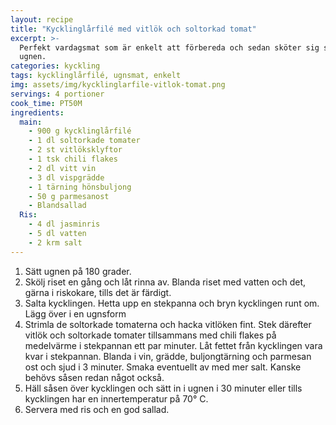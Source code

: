 ```yaml
---
layout: recipe
title: "Kycklinglårfilé med vitlök och soltorkad tomat"
excerpt: >-
  Perfekt vardagsmat som är enkelt att förbereda och sedan sköter sig själv i
  ugnen.
categories: kyckling
tags: kycklinglårfilé, ugnsmat, enkelt
img: assets/img/kycklinglarfile-vitlok-tomat.png
servings: 4 portioner
cook_time: PT50M
ingredients:
  main:
    - 900 g kycklinglårfilé
    - 1 dl soltorkade tomater
    - 2 st vitlöksklyftor
    - 1 tsk chili flakes
    - 2 dl vitt vin
    - 3 dl vispgrädde
    - 1 tärning hönsbuljong
    - 50 g parmesanost
    - Blandsallad
  Ris:
    - 4 dl jasminris
    - 5 dl vatten
    - 2 krm salt
---
```


1. Sätt ugnen på 180 grader.
2. Skölj riset en gång och låt rinna av. Blanda riset med vatten och det, gärna
   i riskokare, tills det är färdigt.
3. Salta kycklingen. Hetta upp en stekpanna och bryn kycklingen runt om. Lägg
   över i en ugnsform
4. Strimla de soltorkade tomaterna och hacka vitlöken fint. Stek därefter vitlök
   och soltorkade tomater tillsammans med chili flakes på medelvärme i
   stekpannan ett par minuter. Låt fettet från kycklingen vara kvar i
   stekpannan. Blanda i vin, grädde, buljongtärning och parmesan ost och sjud i
   3 minuter. Smaka eventuellt av med mer salt. Kanske behövs såsen redan något
   också.
5. Häll såsen över kycklingen och sätt in i ugnen i 30 minuter eller tills
   kycklingen har en innertemperatur på 70° C.
6. Servera med ris och en god sallad.
